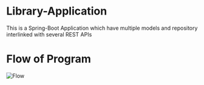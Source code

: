 # Library-Application

This is a Spring-Boot Application which have multiple models and repository interlinked with several REST APIs

# Flow of Program 

![Flow](https://user-images.githubusercontent.com/55020567/170474000-92a14f0f-b2e1-4e09-aec5-aa76bbfb0ea1.png)
